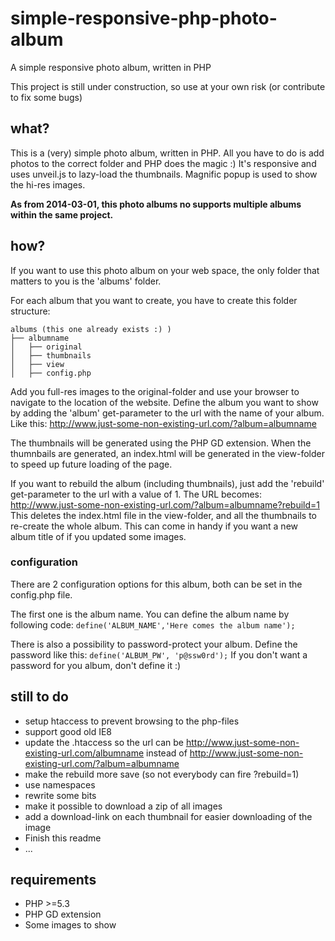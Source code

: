 simple-responsive-php-photo-album
=================================

A simple responsive photo album, written in PHP

This project is still under construction, so use at your own risk (or contribute to fix some bugs)


what?
--------------

This is a (very) simple photo album, written in PHP.
All you have to do is add photos to the correct folder and PHP does the magic :)
It's responsive and uses unveil.js to lazy-load the thumbnails.
Magnific popup is used to show the hi-res images.

**As from 2014-03-01, this photo albums no supports multiple albums within the same project.**


how?
--------------

If you want to use this photo album on your web space, the only folder that matters to you is the 'albums' folder.

For each album that you want to create, you have to create this folder structure:
```
albums (this one already exists :) )
├── albumname
│   ├── original
│   ├── thumbnails
│   ├── view
│   ├── config.php
```


Add you full-res images to the original-folder and use your browser to navigate to the location of the website.
Define the album you want to show by adding the 'album' get-parameter to the url with the name of your album.
Like this: http://www.just-some-non-existing-url.com/?album=albumname

The thumbnails will be generated using the PHP GD extension.
When the thumnbails are generated, an index.html will be generated in the view-folder to speed up future loading of the page.

If you want to rebuild the album (including thumbnails), just add the 'rebuild' get-parameter to the url with a value of 1.
The URL becomes: http://www.just-some-non-existing-url.com/?album=albumname?rebuild=1
This deletes the index.html file in the view-folder, and all the thumbnails to re-create the whole album.
This can come in handy if you want a new album title of if you updated some images.

### configuration

There are 2 configuration options for this album, both can be set in the config.php file.

The first one is the album name. You can define the album name by following code:
`define('ALBUM_NAME','Here comes the album name');`

There is also a possibility to password-protect your album. Define the password like this:
`define('ALBUM_PW', 'p@ssw0rd');`
If you don't want a password for you album, don't define it :)

still to do
--------------

- setup htaccess to prevent browsing to the php-files
- support good old IE8
- update the .htaccess so the url can be http://www.just-some-non-existing-url.com/albumname instead of http://www.just-some-non-existing-url.com/?album=albumname
- make the rebuild more save (so not everybody can fire ?rebuild=1)
- use namespaces
- rewrite some bits
- make it possible to download a zip of all images
- add a download-link on each thumbnail for easier downloading of the image
- Finish this readme
- ...


requirements
--------------

- PHP >=5.3
- PHP GD extension
- Some images to show
